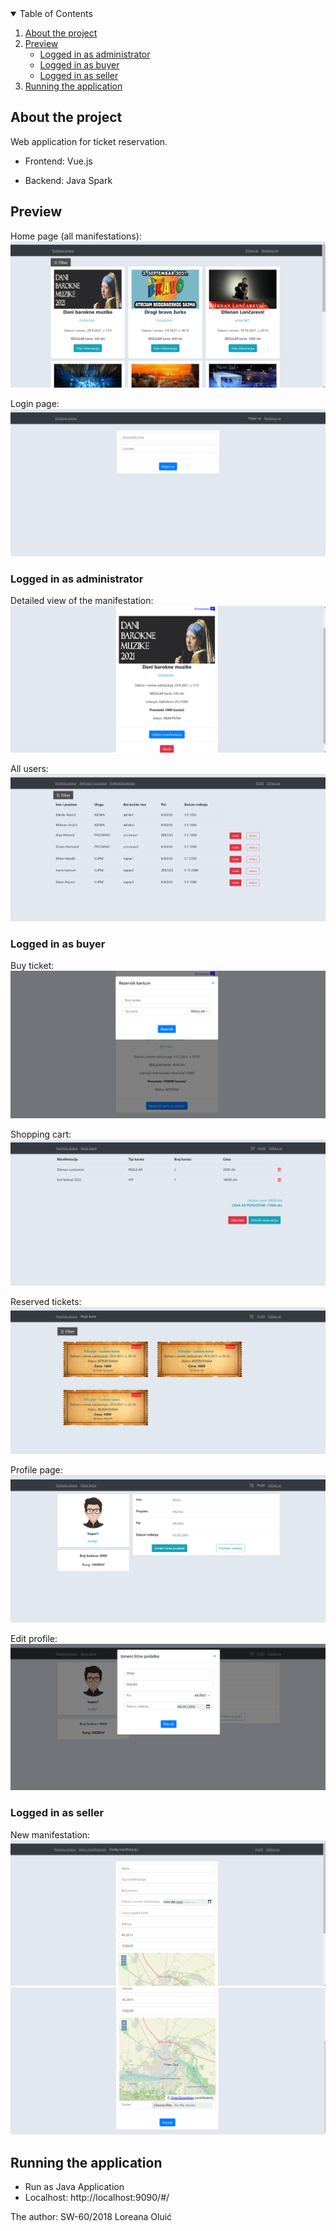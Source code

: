 <!-- TABLE OF CONTENTS -->
<details open="open">
  <summary>Table of Contents</summary>
  <ol>
    <li>
      <a href="#about-the-project">About the project</a>
    </li>
    <li>
      <a href="#preview">Preview</a>
      <ul>
        <li><a href="#logged-in-as-administrator">Logged in as administrator</a></li>
        <li><a href="#logged-in-as-buyer">Logged in as buyer</a></li>
        <li><a href="#logged-in-as-seller">Logged in as seller</a></li>
      </ul>
    </li>
    <li>
      <a href="#running-the-application">Running the application</a>
    </li>
  </ol>
</details>


<!-- ABOUT THE PROJECT -->
## About the project
Web application for ticket reservation.

* Frontend: Vue.js

* Backend: Java Spark


<!-- PREVIEW -->
## Preview
Home page (all manifestations):
![Home](https://github.com/loreanaoluic/veb_programiranje/blob/main/static/images/screenshots/home.png)

Login page:
![Home](https://github.com/loreanaoluic/veb_programiranje/blob/main/static/images/screenshots/login.png)


### Logged in as administrator
Detailed view of the manifestation:
![Home](https://github.com/loreanaoluic/veb_programiranje/blob/main/static/images/screenshots/manifestation_admin.png)

All users:
![Home](https://github.com/loreanaoluic/veb_programiranje/blob/main/static/images/screenshots/users_admin.png)


### Logged in as buyer
Buy ticket:
![Home](https://github.com/loreanaoluic/veb_programiranje/blob/main/static/images/screenshots/buy_ticket_buyer.png)

Shopping cart:
![Home](https://github.com/loreanaoluic/veb_programiranje/blob/main/static/images/screenshots/cart_buyer.png)

Reserved tickets:
![Home](https://github.com/loreanaoluic/veb_programiranje/blob/main/static/images/screenshots/tickets_buyer.png)

Profile page:
![Home](https://github.com/loreanaoluic/veb_programiranje/blob/main/static/images/screenshots/profile_buyer.png)

Edit profile:
![Home](https://github.com/loreanaoluic/veb_programiranje/blob/main/static/images/screenshots/edit_profile_buyer.png)


### Logged in as seller
New manifestation:
![Home](https://github.com/loreanaoluic/veb_programiranje/blob/main/static/images/screenshots/new_manifestation_seller_1.png)
![Home](https://github.com/loreanaoluic/veb_programiranje/blob/main/static/images/screenshots/new_manifestation_seller_2.png)



<!-- RUNNING THE APPLICATION -->
## Running the application
* Run as Java Application
* Localhost: http://localhost:9090/#/


The author: SW-60/2018 Loreana Oluić
